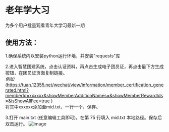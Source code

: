 # 老年学大习
为多个用户批量观看青年大学习最新一期

## 使用方法：
1.确保系统内以安装python运行环境，并安装"requests"库

2.进入智慧团建系统，点击认证资料，再点击生成电子团员证，再点击最下方生成按钮，在团员证页面复制链接。<br>
    *例如*<br>
    (https://tuan.12355.net/wechat/view/information/member_certification_generated.html?memberId=xxxxxx&showMemberAdditionNames=&showMemberRewardIds=&isShowAllFee=true )<br>
将其中xxxxxx添加至mid.txt，一行一个，保存。

3.打开 main.txt (任意编辑工具即可)。在第 75 行填入 mid.txt 本地路径。保存后双击运行。
![image](https://user-images.githubusercontent.com/37254173/202861120-6b707636-ce1b-4f04-9944-395e9de9c924.png)
